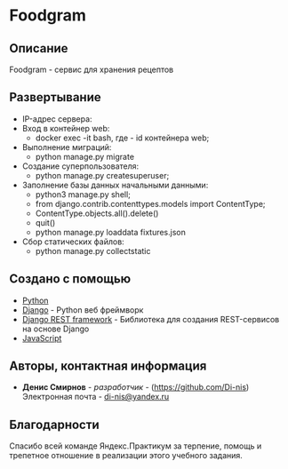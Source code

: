 # Foodgram

## Описание
Foodgram - сервис для хранения рецептов

## Развертывание
* IP-адрес сервера:
    <!-- - 84.201.163.167 -->
* Вход в контейнер web:
    - docker exec -it <CONTAINER ID> bash, где <CONTAINER ID> - id контейнера web;
* Выполнение миграций:
    - python manage.py migrate
* Создание суперпользователя:
    - python manage.py createsuperuser;
* Заполнение базы данных начальными данными:
    - python3 manage.py shell;
    - from django.contrib.contenttypes.models import ContentType;
    - ContentType.objects.all().delete()
    - quit()
    - python manage.py loaddata fixtures.json
* Сбор статических файлов:
    - python manage.py collectstatic


## Создано с помощью
* [Python](https://www.python.org/)
* [Django](https://docs.djangoproject.com/en/3.1/) - Python веб фреймворк
* [Django REST framework](https://www.django-rest-framework.org/) - 
Библиотека для создания REST-сервисов на основе Django
* [JavaScript](https://www.javascript.com/)

## Авторы, контактная информация
* **Денис Смирнов** - *разработчик* - (https://github.com/Di-nis)
Электронная почта - di-nis@yandex.ru

## Благодарности
Спасибо всей команде Яндекс.Практикум за терпение, помощь и трепетное отношение в реализации этого учебного задания.
